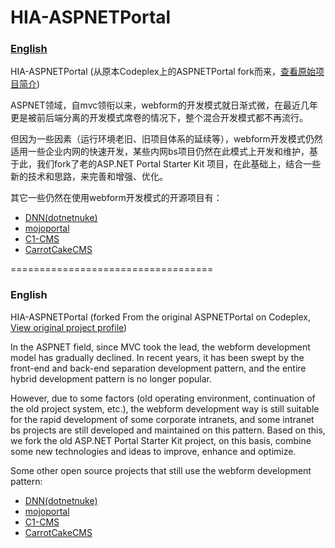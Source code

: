 # HIA-ASPNETPortal

### [English](#English)

HIA-ASPNETPortal (从原本Codeplex上的ASPNETPortal fork而来，[查看原始项目简介](README-old.md))

ASPNET领域，自mvc领衔以来，webform的开发模式就日渐式微，在最近几年更是被前后端分离的开发模式席卷的情况下，整个混合开发模式都不再流行。

但因为一些因素（运行环境老旧、旧项目体系的延续等），webform开发模式仍然适用一些企业内网的快速开发，某些内网bs项目仍然在此模式上开发和维护，基于此，我们fork了老的ASP.NET Portal Starter Kit 项目，在此基础上，结合一些新的技术和思路，来完善和增强、优化。

其它一些仍然在使用webform开发模式的开源项目有：
- [DNN(dotnetnuke)](https://github.com/dnnsoftware/Dnn.Platform)
- [mojoportal](https://github.com/i7MEDIA/mojoportal/)
- [C1-CMS](https://github.com/Orckestra/C1-CMS-Foundation)
- [CarrotCakeCMS](https://github.com/ninianne98/CarrotCakeCMS)

===================================
### English

HIA-ASPNETPortal (forked From the original ASPNETPortal on Codeplex, [View original project profile](README-old.md))

In the ASPNET field, since MVC took the lead, the webform development model has gradually declined. In recent years, it has been swept by the front-end and back-end separation development pattern, and the entire hybrid development pattern is no longer popular.

However, due to some factors (old operating environment, continuation of the old project system, etc.), the webform development way is still suitable for the rapid development of some corporate intranets, and some intranet bs projects are still developed and maintained on this pattern. Based on this, we fork the old ASP.NET Portal Starter Kit project, on this basis, combine some new technologies and ideas to improve, enhance and optimize.

Some other open source projects that still use the webform development pattern:
- [DNN(dotnetnuke)](https://github.com/dnnsoftware/Dnn.Platform)
- [mojoportal](https://github.com/i7MEDIA/mojoportal/)
- [C1-CMS](https://github.com/Orckestra/C1-CMS-Foundation)
- [CarrotCakeCMS](https://github.com/ninianne98/CarrotCakeCMS)
